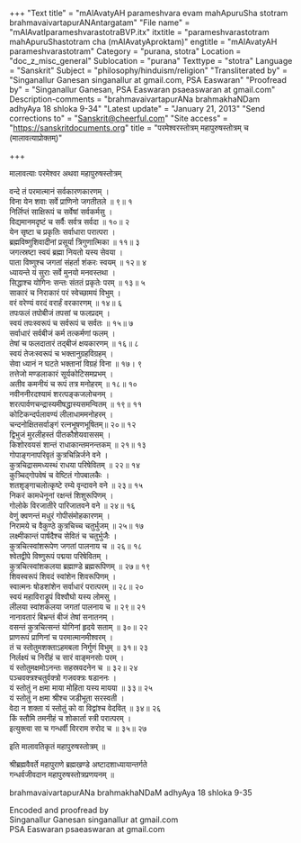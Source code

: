 +++
"Text title" = "mAlAvatyAH parameshvara evam mahApuruSha stotram brahmavaivartapurANAntargatam"
"File name" = "mAlAvatIparameshvarastotraBVP.itx"
itxtitle = "parameshvarastotram mahApuruShastotram cha (mAlAvatyAproktam)"
engtitle = "mAlAvatyAH parameshvarastotram"
Category = "purana, stotra"
Location = "doc_z_misc_general"
Sublocation = "purana"
Texttype = "stotra"
Language = "Sanskrit"
Subject = "philosophy/hinduism/religion"
"Transliterated by" = "Singanallur Ganesan singanallur at gmail.com, PSA Easwaran"
"Proofread by" = "Singanallur Ganesan, PSA Easwaran psaeaswaran at gmail.com"
Description-comments = "brahmavaivartapurANa brahmakhaNDam adhyAya 18 shloka 9-34"
"Latest update" = "January 21, 2013"
"Send corrections to" = "Sanskrit@cheerful.com"
"Site access" = "https://sanskritdocuments.org"
title = "परमेश्वरस्तोत्रम् महापुरुषस्तोत्रम् च (मालावत्याप्रोक्तम्)"

+++
  
 मालावत्याः परमेश्वर अथवा महापुरुषस्तोत्रम्   
  
वन्दे तं परमात्मानं सर्वकारणकारणम् ।  
विना येन शवाः सर्वे प्राणिनो जगतीतले ॥ ९॥ १  
निर्लिप्तं साक्षिरूपं च सर्वेषां सर्वकर्मसु ।  
विद्यमानमदृष्टं च सर्वैः सर्वत्र सर्वदा ॥ १०॥ २  
येन सृष्टा च प्रकृतिः सर्वाधारा परात्परा ।  
ब्रह्मविष्णुशिवादीनां प्रसूर्या त्रिगुणात्मिका ॥ ११॥ ३  
जगत्स्रष्टा स्वयं ब्रह्मा नियतो यस्य सेवया ।  
पाता विष्णुश्च जगतां संहर्ता शंकरः स्वयम् ॥ १२॥ ४  
ध्यायन्ते यं सुराः सर्वे मुनयो मनवस्तथा ।  
सिद्धाश्च योगिनः सन्तः संततं प्रकृतेः परम् ॥ १३॥ ५  
साकारं च निराकारं परं स्वेच्छामयं विभुम् ।  
वरं वरेण्यं वरदं वरार्हं वरकारणम् ॥ १४॥ ६  
तपःफलं तपोबीजं तपसां च फलप्रदम् ।  
स्वयं तपःस्वरूपं च सर्वरूपं च सर्वतः ॥ १५॥ ७  
सर्वाधारं सर्वबीजं कर्म तत्कर्मणां फलम् ।  
तेषां च फलदातारं तद्बीजं क्षयकारणम् ॥ १६॥ ८  
स्वयं तेजःस्वरूपं च भक्तानुग्रहविग्रहम् ।  
सेवा ध्यानं न घटते भक्तानां विग्रहं विना ॥ १७। ९  
तत्तेजो मण्डलाकारं सूर्यकोटिसमप्रभम् ।  
अतीव कमनीयं च रूपं तत्र मनोहरम् ॥ १८॥ १०  
नवीननीरदश्यामं शरत्पङ्कजलोचनम् ।  
शरत्पार्वणचन्द्रास्यमीषद्धास्यसमन्वितम् ॥ १९॥ ११  
कोटिकन्दर्पलावण्यं लीलाधाममनोहरम् ।  
चन्दनोक्षितसर्वाङ्गं रत्नभूषणभूषितम्॥ २०॥ १२  
द्विभुजं मुरलीहस्तं पीतकौशेयवाससम् ।  
किशोरवयसं शान्तं राधाकान्तमनन्तकम् ॥ २१॥ १३  
गोपाङ्गनापरिवृतं कुत्रचिन्निर्जने वने ।  
कुत्रचिद्रासमध्यस्थं राधया परिषेवितम् ॥ २२॥ १४  
कुत्र्चिद्गोपवेषं च वेष्टितं गोपबालकैः ।  
शतश‍ृङ्गाचलोत्कृष्टे रम्ये वृन्दावने वने ॥ २३॥ १५  
निकरं कामधेनूनां रक्षन्तं शिशुरूपिणम् ।  
गोलोके विरजातीरे पारिजातवने वने ॥ २४॥ १६  
वेणुं क्वणन्तं मधुरं गोपीसंमोहकारणम् ।  
निरामये च वैकुण्ठे कुत्रचिच्च चतुर्भुजम् ॥ २५॥ १७  
लक्ष्मीकान्तं पार्षदैश्च सेवितं च चतुर्भुजैः ।  
कुत्रचित्स्वांशरूपेण जगतां पालनाय च ॥ २६॥ १८  
श्वेतद्वीपे विष्णुरूपं पद्मया परिषेवितम् ।  
कुत्रचित्स्वांशकलया ब्रह्माण्डे ब्रह्मरूपिणम् ॥ २७॥ १९  
शिवस्वरूपं शिवदं स्वांशेन शिवरूपिणम् ।  
स्वात्मनः षोडशांशेन सर्वाधारं परात्परम् ॥ २८॥ २०  
स्वयं महाविराड्रूपं विश्वौघो यस्य लोमसु ।  
लीलया स्वांशकलया जगतां पालनाय च ॥ २९॥ २१  
नानावतारं बिभ्रन्तं बीजं तेषां सनातनम् ।  
वसन्तं कुत्रचित्सन्तं योगिनां हृदये सताम् ॥ ३०॥ २२  
प्राणरूपं प्राणिनां च परमात्मानमीश्वरम् ।  
तं च स्तोतुमशक्ताऽहमबला निर्गुणं विभुम् ॥ ३१॥ २३  
निर्लक्ष्यं च निरीहं च सारं वाङ्मनसोः परम् ।  
यं स्तोतुमक्षमोऽनन्तः सहस्रवदनेन च ॥ ३२॥ २४  
पञ्चवक्त्रश्चतुर्वक्त्रो गजवक्त्रः षडाननः ।  
यं स्तोतुं न क्षमा माया मोहिता यस्य मायया ॥ ३३॥ २५  
यं स्तोतुं न क्षमा श्रीश्च जडीभूता सरस्वती ।  
वेदा न शक्ता यं स्तोतुं को वा विद्वांश्च वेदवित् ॥ ३४॥ २६  
किं स्तौमि तमनीहं च शोकार्ता स्त्री परात्परम् ।  
इत्युक्त्वा सा च गन्धर्वी विरराम रुरोद च ॥ ३५॥ २७  
  
इति मालावतिकृतं महापुरुषस्तोत्रम् ॥  
  
श्रीब्रह्मवैवर्ते महापुराणे ब्रह्मखण्डे अष्टादशाध्यायान्तर्गते  
गन्धर्वजीवदान महापुरुषस्तोत्रप्रणयनम् ॥  
  
  
brahmavaivartapurANa brahmakhaNDaM adhyAya 18 shloka 9-35  
  
Encoded and proofread by  
Singanallur Ganesan singanallur at gmail.com  
PSA Easwaran psaeaswaran at gmail.com  
  

